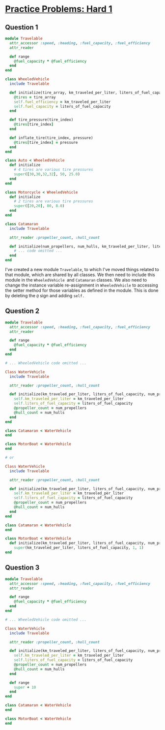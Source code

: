 # [Practice Problems: Hard 1](https://launchschool.com/lessons/f1c58be0/assignments/928366dd)



## Question 1

```ruby
module Travelable
  attr_accessor :speed, :heading, :fuel_capacity, :fuel_efficiency
  attr_reader

  def range
    @fuel_capacity * @fuel_efficiency
  end
end

class WheeledVehicle
  include Travelable

  def initialize(tire_array, km_traveled_per_liter, liters_of_fuel_capacity)
    @tires = tire_array
    self.fuel_efficiency = km_traveled_per_liter
    self.fuel_capacity = liters_of_fuel_capacity
  end

  def tire_pressure(tire_index)
    @tires[tire_index]
  end

  def inflate_tire(tire_index, pressure)
    @tires[tire_index] = pressure
  end
end

class Auto < WheeledVehicle
  def initialize
    # 4 tires are various tire pressures
    super([30,30,32,32], 50, 25.0)
  end
end

class Motorcycle < WheeledVehicle
  def initialize
    # 2 tires are various tire pressures
    super([20,20], 80, 8.0)
  end
end

class Catamaran
  include Travelable

  attr_reader :propeller_count, :hull_count

  def initialize(num_propellers, num_hulls, km_traveled_per_liter, liters_of_fuel_capacity)
    # ... code omitted ...
  end
end
```

I've created a new module `Travelable`, to which I've moved things related to that module, which are shared by all classes. We then need to include this module in the `WheeledVehicle `and `Catamaran` classes. We also need to change the instance variable re-assignment in `WheeledVehicle` to accessing the setter method for those variables as defined in the module. This is done by deleting the `@` sign and adding `self.`

## Question 2

```ruby
module Travelable
  attr_accessor :speed, :heading, :fuel_capacity, :fuel_efficiency
  attr_reader

  def range
    @fuel_capacity * @fuel_efficiency
  end
end

# ... WheeledVehicle code omitted ...

Class WaterVehicle
  include Travelable

  attr_reader :propeller_count, :hull_count

  def initialize(km_traveled_per_liter, liters_of_fuel_capacity, num_propellers=1, num_hulls=1)
    self.km_traveled_per_liter = km_traveled_per_liter
    self.liters_of_fuel_capacity = liters_of_fuel_capacity
    @propeller_count = num_propellers
    @hull_count = num_hulls
  end
end 

class Catamaran < WaterVehicle
end

class MotorBoat < WaterVehicle
end

# or

Class WaterVehicle
  include Travelable

  attr_reader :propeller_count, :hull_count

  def initialize(km_traveled_per_liter, liters_of_fuel_capacity, num_propellers, num_hulls)
    self.km_traveled_per_liter = km_traveled_per_liter
    self.liters_of_fuel_capacity = liters_of_fuel_capacity
    @propeller_count = num_propellers
    @hull_count = num_hulls
  end
end 

class Catamaran < WaterVehicle
end

class MotorBoat < WaterVehicle
  def initialize(km_traveled_per_liter, liters_of_fuel_capacity, num_propellers, num_hulls)
    super(km_traveled_per_liter, liters_of_fuel_capacity, 1, 1)
end
```



## Question 3

```ruby
module Travelable
  attr_accessor :speed, :heading, :fuel_capacity, :fuel_efficiency
  attr_reader

  def range
    @fuel_capacity * @fuel_efficiency
  end
end

# ... WheeledVehicle code omitted ...

Class WaterVehicle
  include Travelable

  attr_reader :propeller_count, :hull_count

  def initialize(km_traveled_per_liter, liters_of_fuel_capacity, num_propellers=1, num_hulls=1)
    self.km_traveled_per_liter = km_traveled_per_liter
    self.liters_of_fuel_capacity = liters_of_fuel_capacity
    @propeller_count = num_propellers
    @hull_count = num_hulls
  end

  def range
    super + 10
  end
end 

class Catamaran < WaterVehicle
end

class MotorBoat < WaterVehicle
end
```
